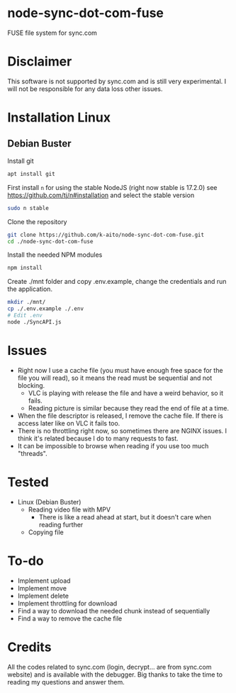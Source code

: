 # node-sync-dot-com-fuse
FUSE file system for sync.com

# Disclaimer

This software is not supported by sync.com and is still very experimental.
I will not be responsible for any data loss other issues.

# Installation Linux

## Debian Buster

Install git

```bash
apt install git
```

First install `n` for using the stable NodeJS (right now stable is 17.2.0) see https://github.com/tj/n#installation and select the stable version

```bash
sudo n stable
```

Clone the repository

```bash
git clone https://github.com/k-aito/node-sync-dot-com-fuse.git
cd ./node-sync-dot-com-fuse
```

Install the needed NPM modules

```bash
npm install
```

Create ./mnt folder and copy .env.example, change the credentials and run the application.

```bash
mkdir ./mnt/
cp ./.env.example ./.env
# Edit .env
node ./SyncAPI.js
```
# Issues

* Right now I use a cache file (you must have enough free space for the file you will read), so it means the read must be sequential and not blocking.
  * VLC is playing with release the file and have a weird behavior, so it fails.
  * Reading picture is similar because they read the end of file at a time.
* When the file descriptor is released, I remove the cache file. If there is access later like on VLC it fails too.
* There is no throttling right now, so sometimes there are NGINX issues. I think it's related because I do to many requests to fast.
* It can be impossible to browse when reading if you use too much "threads".

# Tested

* Linux (Debian Buster)
  * Reading video file with MPV
    * There is like a read ahead at start, but it doesn't care when reading further
  * Copying file

# To-do

* Implement upload
* Implement move
* Implement delete
* Implement throttling for download
* Find a way to download the needed chunk instead of sequentially
* Find a way to remove the cache file

# Credits

All the codes related to sync.com (login, decrypt... are from sync.com website) and is available with the debugger.
Big thanks to take the time to reading my questions and answer them.
